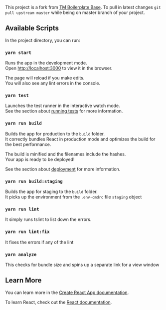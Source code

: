 This project is a fork from [TM Boilerplate Base](https://gitlab.com/turtlemint/tm-boilerplate-base). To pull in latest changes `git pull upstream master` while being on master branch of your project.

## Available Scripts

In the project directory, you can run:

### `yarn start`

Runs the app in the development mode.<br>
Open [http://localhost:3000](http://localhost:3000) to view it in the browser.

The page will reload if you make edits.<br>
You will also see any lint errors in the console.

### `yarn test`

Launches the test runner in the interactive watch mode.<br>
See the section about [running tests](https://facebook.github.io/create-react-app/docs/running-tests) for more information.

### `yarn run build`

Builds the app for production to the `build` folder.<br>
It correctly bundles React in production mode and optimizes the build for the best performance.

The build is minified and the filenames include the hashes.<br>
Your app is ready to be deployed!

See the section about [deployment](https://facebook.github.io/create-react-app/docs/deployment) for more information.


### `yarn run build:staging`

Builds the app for staging to the `build` folder. <br>
It picks up the environment from the `.env-cmdrc` file `staging` object

### `yarn run lint`

It simply runs tslint to list down the errors.

### `yarn run lint:fix`

It fixes the errors if any of the lint


### `yarn analyze`

This checks for bundle size and spins up a separate link for a view window

## Learn More

You can learn more in the [Create React App documentation](https://facebook.github.io/create-react-app/docs/getting-started).

To learn React, check out the [React documentation](https://reactjs.org/).


